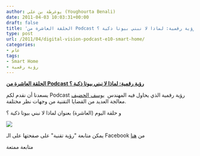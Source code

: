 ```yaml
---
author: يوغرطة بن علي (Youghourta Benali)
date: 2011-04-03 10:03:31+00:00
draft: false
title: 'الحلقة العاشرة من Podcast رؤية رقمية: لماذا لا نبني بيوتا ذكية ؟ '
type: post
url: /2011/04/digital-vision-podcast-e10-smart-home/
categories:
- عام
tags:
- Smart Home
- رؤية رقمية
---
```


[**الحلقة العاشرة من Podcast رؤية رقمية: لماذا لا نبني بيوتا ذكية ؟**](https://www.it-scoop.com/2011/04/digital-vision-podcast-e10-smart-home)


يسعدنا أن نقدم لكم Podcast رؤية رقمية الذي يحاول فيه المهندس  [يوسف الحضيف](https://twitter.com/yhodaif) معالجة العديد من القضايا التقنية من وجهات نظر مختلفة.

و حلقة اليوم (العاشرة) بعنوان لماذا لا نبني بيوتا ذكية ؟

[![](https://www.it-scoop.com/wp-content/uploads/2011/04/SmartHome.jpg)
](https://www.it-scoop.com/2011/04/digital-vision-podcast-e10-smart-home)

يمكن متابعة "رؤية تقنية" على صفحتها على الـ Facebook من [هنا](http://www.facebook.com/Arab.Digital.Vision)



متابعة ممتعة



